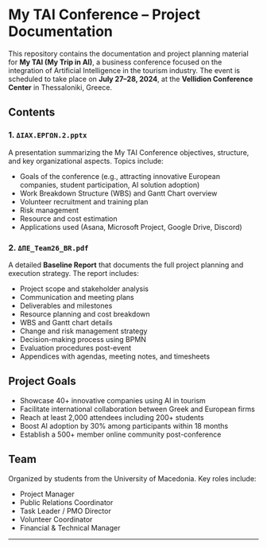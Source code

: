 # My TAI Conference – Project Documentation

This repository contains the documentation and project planning material for **My TAI (My Trip in AI)**, a business conference focused on the integration of Artificial Intelligence in the tourism industry. The event is scheduled to take place on **July 27–28, 2024**, at the **Vellidion Conference Center** in Thessaloniki, Greece.

## Contents

### 1. `ΔΙΑΧ.ΕΡΓΩΝ.2.pptx`
A presentation summarizing the My TAI Conference objectives, structure, and key organizational aspects. Topics include:
- Goals of the conference (e.g., attracting innovative European companies, student participation, AI solution adoption)
- Work Breakdown Structure (WBS) and Gantt Chart overview
- Volunteer recruitment and training plan
- Risk management
- Resource and cost estimation
- Applications used (Asana, Microsoft Project, Google Drive, Discord)

### 2. `ΔΠΕ_Team26_BR.pdf`
A detailed **Baseline Report** that documents the full project planning and execution strategy. The report includes:
- Project scope and stakeholder analysis
- Communication and meeting plans
- Deliverables and milestones
- Resource planning and cost breakdown
- WBS and Gantt chart details
- Change and risk management strategy
- Decision-making process using BPMN
- Evaluation procedures post-event
- Appendices with agendas, meeting notes, and timesheets

## Project Goals
- Showcase 40+ innovative companies using AI in tourism
- Facilitate international collaboration between Greek and European firms
- Reach at least 2,000 attendees including 200+ students
- Boost AI adoption by 30% among participants within 18 months
- Establish a 500+ member online community post-conference

## Team
Organized by students
from the University of Macedonia. Key roles include:
- Project Manager
- Public Relations Coordinator
- Task Leader / PMO Director
- Volunteer Coordinator
- Financial & Technical Manager



---

